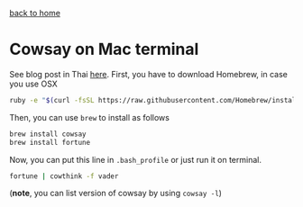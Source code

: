[back to home](../README.md)

# Cowsay on Mac terminal

See blog post in Thai [here](http://tupleblog.github.io/cowthink-vader/).
First, you have to download Homebrew, in case you use OSX

```bash
ruby -e "$(curl -fsSL https://raw.githubusercontent.com/Homebrew/install/master/install)"
```

Then, you can use `brew` to install as follows

```bash
brew install cowsay
brew install fortune
```

Now, you can put this line in `.bash_profile` or just run it on terminal.

```bash
fortune | cowthink -f vader
```

(**note**, you can list version of cowsay by using `cowsay -l`)
